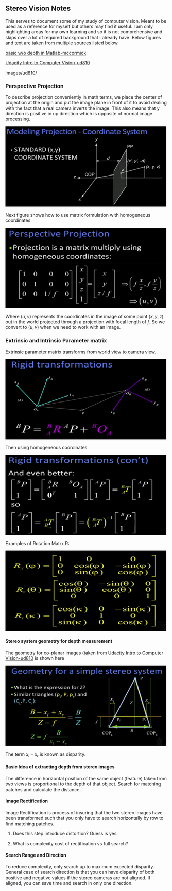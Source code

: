 ## Stereo Vision Notes
This serves to document some of my study of computer vision. Meant to be used as a reference for myself but others may find it useful. I am only highlighting areas for my own learning and so it is not comprehensive and skips over a lot of required background that I already have. Below figures and text are taken from multiple sources listed below.

[figure1]: ./projection_coordinate_system_big.png
[figure1a]: ./Perspective_Projection.png
[Rigid Transformation]: ./Rigid_Transformation.png
[Rigid Transformation Homgenous]: ./Rigid_Transformation_Homogenous.png
[Rotation Matrix R]: ./Rotation_Matrix_R.png
[figure2]: ./Stereo_geometry_depth.png

[basic w/o depth in Matlab-mccormick](http://mccormickml.com/2014/01/10/stereo-vision-tutorial-part-i/)

[Udacity Intro to Computer Vision-ud810](https://www.udacity.com/course/introduction-to-computer-vision--ud810)

images/ud810/
### Perspective Projection
To describe projection conveniently in math terms, we place the center of projection at the origin and put the image plane in front of it to avoid dealing with the fact that a real camera inverts the image. This also means that y direction is positive in up direction which is opposite of normal image processing.

<img src="./images/ud810/projection_coordinate_system_big.png" width="500" height="250"/>

Next figure shows how to use matrix formulation with homogeneous coordinates.

<img src="./images/ud810/Perspective_Projection.png" width="500" height="250"/>

Where $(u,v)$ represents the coordinates in the image of some point $(x,y,z)$ out in the world projected through a projection with focal length of $f$. So we convert to $(u,v)$ when we need to work with an image.

### Extrinsic and Intrinsic Parameter matrix
Extrinsic parameter matrix transforms from world view to camera view.

<img src="./images/ud810/Rigid_Transformation.png" width="500" height="250"/>

Then using homogeneous coordinates

<img src="./images/ud810/Rigid_Transformation_Homogenous.png" width="500" height="250"/>

Examples of Rotation Matrx R:

<img src="./images/ud810/Rotation_Matrix_R.png" width="500" height="250"/>


#### Stereo system geometry for depth measurement
The geometry for co-planar images (taken from [Udacity Intro to Computer Vision-ud810](https://www.udacity.com/course/introduction-to-computer-vision--ud810) is shown here

<img src="./images/ud810/Stereo_geometry_depth.png" width="500" height="250"/>

The  term  $x_l-x_r$ is known as disparity.


#### Basic Idea of extracting depth from stereo images
The difference in horizontal position of the same object (feature) taken from two views is proportional to the depth of that object. Search for matching patches and calculate the distance.

#### Image Rectification
Image Rectification is process of insuring that the two stereo images have been transformed such that you only have to search horizontally by row to find matching patches.

1) Does this step introduce distortion? Guess is yes.

2) What is complexity cost of rectification vs full search?

#### Search Range and Direction
To reduce complexity, only search up to maximum expected disparity. General case of search direction is that you can have disparity of both positive and negative values if the stereo cameras are not aligned. If aligned, you can save time and search in only one direction.
